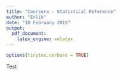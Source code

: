 ```yaml
---
title: "Coursera - Statistical Reference"
author: "Enlik"
date: "10 February 2019"
output:
  pdf_document:
    latex_engine: xelatex
---
```



```r
options(tinytex.verbose = TRUE)
```

Test
